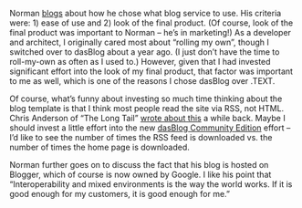 Norman
[blogs](http://atlasbrandview.blogspot.com/2005/01/to-blog-how-to-blog-what-to-blog-why.html)
about how he chose what blog service to use. His criteria were: 1) ease
of use and 2) look of the final product. (Of course, look of the final
product was important to Norman – he’s in marketing!) As a developer and
architect, I originally cared most about “rolling my own”, though I
switched over to dasBlog about a year ago. (I just don’t have the time
to roll-my-own as often as I used to.) However, given that I had
invested significant effort into the look of my final product, that
factor was important to me as well, which is one of the reasons I chose
dasBlog over .TEXT.

Of course, what’s funny about investing so much time thinking about the
blog template is that I think most people read the site via RSS, not
HTML. Chris Anderson of “The Long Tail” [wrote about
this](http://longtail.typepad.com/the_long_tail/2004/12/blog_design_in_.html)
a while back. Maybe I should invest a little effort into the new
[dasBlog Community Edition](http://sourceforge.net/projects/dasblogce)
effort – I’d like to see the number of times the RSS feed is downloaded
vs. the number of times the home page is downloaded.

Norman further goes on to discuss the fact that his blog is hosted on
Blogger, which of course is now owned by Google. I like his point that
“Interoperability and mixed environments is the way the world works. If
it is good enough for my customers, it is good enough for me.”
